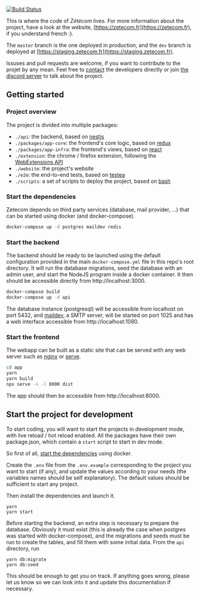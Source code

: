[![Build Status](https://github.com/nilscox/zetecom/workflows/build/badge.svg)](https://github.com/nilscox/zetecom/actions)

<!-- [![codecov](https://codecov.io/gh/nilscox/zetecom/branch/master/graph/badge.svg)](https://codecov.io/gh/nilscox/zetecom) -->

This is where the code of _Zétécom_ lives. For more information about the project, have a look at the website, [https://zetecom.fr](https://zetecom.fr), if you understand french :).

The `master` branch is the one deployed in production, and the `dev` branch is deployed at [https://staging.zetecom.fr](https://staging.zetecom.fr).

Issuses and pull requests are welcome, if you want to contribute to the projet by any mean. Feel free to [contact](mailto:nils@nils.cx) the developers directly or join [the discord server](https://discord.gg/huwfqra) to talk about the project.

## Getting started

### Project overview

The project is divided into multiple packages:

- `./api`: the backend, based on [nestjs](https://nestjs.com)
- `./packages/app-core`: the frontend's core logic, based on [redux](redux.js.org)
- `./packages/app-infra`: the frontend's views, based on [react](https://reactjs.org)
- `./extension`: the chrome / firefox extension, following the [WebExtensions API](https://developer.mozilla.org/en-US/docs/Mozilla/Add-ons/WebExtensions)
- `./website`: the project's website
- `./e2e`: the end-to-end tests, based on [testea](github.com/nilscox/testea)
- `./scripts`: a set of scripts to deploy the project, based on [bash](https://ba-sh.com)

### Start the dependencies

Zetecom depends on third party services (database, mail provider, ...) that can be started using docker (and docker-compose).

```bash
docker-compose up -d postgres maildev redis
```

### Start the backend

The backend should be ready to be launched using the default configuration provided in the main `docker-compose.yml` file in this repo's root directory. It will run the database migrations, seed the database with an admin user, and start the NodeJS program inside a docker container. It then should be accessible directly from http://localhost:3000.

```bash
docker-compose build
docker-compose up -d api
```

The database instance (postgresql) will be accessible from localhost on port 5432, and [maildev](https://github.com/maildev/maildev), a SMTP server, will be started on port 1025 and has a web interface accessible from http://localhost:1080.

### Start the frontend

The webapp can be built as a static site that can be served with any web server such as [nginx](https://www.nginx.com/) or [serve](npmjs.com/package/serve).

```bash
cd app
yarn
yarn build
npx serve -s -l 8000 dist
```

The app should then be accessible from http://localhost:8000.

## Start the project for development

To start coding, you will want to start the projects in development mode, with live reload / hot reload enabled. All the packages have their own package.json, which contain a `start` script to start in dev mode.

So first of all, [start the dependencies](#start-the-dependencies) using docker.

Create the `.env` file from the `.env.example` corresponding to the project you want to start (if any), and update the values according to your needs (the variables names should be self explanatory). The default values should be sufficient to start any project.

Then install the dependencies and launch it.

```
yarn
yarn start
```

Before starting the backend, an extra step is necessary to prepare the database. Obviously it must exist (this is already the case when postgres was started with docker-compose), and the migrations and seeds must be run to create the tables, and fill them with some initial data. From the `api` directory, run

```yarn
yarn db:migrate
yarn db:seed
```

This should be enough to get you on track. If anything goes wrong, please let us know so we can look into it and update this documentation if necessary.
